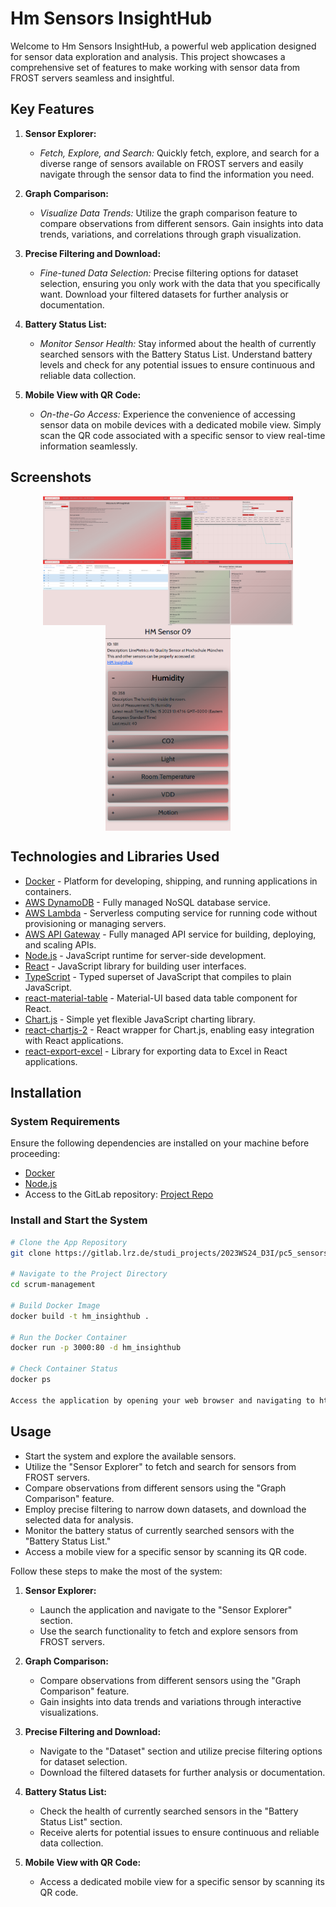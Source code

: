 # Hm Sensors InsightHub

Welcome to Hm Sensors InsightHub, a powerful web application designed for sensor data exploration and analysis. This project showcases a comprehensive set of features to make working with sensor data from FROST servers seamless and insightful.

## Key Features

1. **Sensor Explorer:**
   - *Fetch, Explore, and Search:* Quickly fetch, explore, and search for a diverse range of sensors available on FROST servers and easily navigate through the sensor data to find the information you need.

2. **Graph Comparison:**
   - *Visualize Data Trends:* Utilize the graph comparison feature to compare observations from different sensors. Gain insights into data trends, variations, and correlations through graph visualization.

3. **Precise Filtering and Download:**
   - *Fine-tuned Data Selection:* Precise filtering options for dataset selection, ensuring you only work with the data that you specifically want. Download your filtered datasets for further analysis or documentation.

4. **Battery Status List:**
   - *Monitor Sensor Health:* Stay informed about the health of currently searched sensors with the Battery Status List. Understand battery levels and check for any potential issues to ensure continuous and reliable data collection.

5. **Mobile View with QR Code:**
   - *On-the-Go Access:* Experience the convenience of accessing sensor data on mobile devices with a dedicated mobile view. Simply scan the QR code associated with a specific sensor to view real-time information seamlessly.


## Screenshots

<div style="display: flex; flex-wrap: wrap; justify-content: center;">
  <img src="src/images/img.png" alt="Screenshot 1" width="200" />
  <img src="src/images/img_1.png" alt="Screenshot 2" width="200" />
  <img src="src/images/img_2.png" alt="Screenshot 3" width="200" />
  <img src="src/images/img_3.png" alt="Screenshot 3" width="200" />
  <img src="src/images/img_4.png" alt="Screenshot 3" width="200" />
</div>

## Technologies and Libraries Used

- [Docker](https://www.docker.com/) - Platform for developing, shipping, and running applications in containers.
- [AWS DynamoDB](https://aws.amazon.com/dynamodb/) - Fully managed NoSQL database service.
- [AWS Lambda](https://aws.amazon.com/lambda/) - Serverless computing service for running code without provisioning or managing servers.
- [AWS API Gateway](https://aws.amazon.com/api-gateway/) - Fully managed API service for building, deploying, and scaling APIs.
- [Node.js](https://nodejs.org/) - JavaScript runtime for server-side development.
- [React](https://reactjs.org/) - JavaScript library for building user interfaces.
- [TypeScript](https://www.typescriptlang.org/) - Typed superset of JavaScript that compiles to plain JavaScript.
- [react-material-table](https://github.com/dataform-co/react-material-table) - Material-UI based data table component for React.
- [Chart.js](https://www.chartjs.org/) - Simple yet flexible JavaScript charting library.
- [react-chartjs-2](https://github.com/reactchartjs/react-chartjs-2) - React wrapper for Chart.js, enabling easy integration with React applications.
- [react-export-excel](https://github.com/saame/react-export-excel) - Library for exporting data to Excel in React applications.

## Installation

### System Requirements

Ensure the following dependencies are installed on your machine before proceeding:

- [Docker](https://www.docker.com/get-started)
- [Node.js](https://nodejs.org/en/download/)
- Access to the GitLab repository: [Project Repo](https://gitlab.lrz.de/studi_projects/2023WS24_D3I/pc5_sensors_hm-sense/scrum-management)

### Install and Start the System

```bash
# Clone the App Repository
git clone https://gitlab.lrz.de/studi_projects/2023WS24_D3I/pc5_sensors_hm-sense/scrum-management.git

# Navigate to the Project Directory
cd scrum-management

# Build Docker Image
docker build -t hm_insighthub .

# Run the Docker Container
docker run -p 3000:80 -d hm_insighthub

# Check Container Status
docker ps

Access the application by opening your web browser and navigating to http://localhost:3000.
```

## Usage

- Start the system and explore the available sensors.
- Utilize the "Sensor Explorer" to fetch and search for sensors from FROST servers.
- Compare observations from different sensors using the "Graph Comparison" feature.
- Employ precise filtering to narrow down datasets, and download the selected data for analysis.
- Monitor the battery status of currently searched sensors with the "Battery Status List."
- Access a mobile view for a specific sensor by scanning its QR code.

Follow these steps to make the most of the system:

1. **Sensor Explorer:**
   - Launch the application and navigate to the "Sensor Explorer" section.
   - Use the search functionality to fetch and explore sensors from FROST servers.

2. **Graph Comparison:**
   - Compare observations from different sensors using the "Graph Comparison" feature.
   - Gain insights into data trends and variations through interactive visualizations.

3. **Precise Filtering and Download:**
   - Navigate to the "Dataset" section and utilize precise filtering options for dataset selection.
   - Download the filtered datasets for further analysis or documentation.

4. **Battery Status List:**
   - Check the health of currently searched sensors in the "Battery Status List" section.
   - Receive alerts for potential issues to ensure continuous and reliable data collection.

5. **Mobile View with QR Code:**
   - Access a dedicated mobile view for a specific sensor by scanning its QR code.
